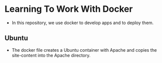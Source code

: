 # Learning To Work With Docker
- In this repository, we use docker to develop apps and to deploy them.

## Ubuntu
- The docker file creates a Ubuntu container with Apache and copies the site-content into the Apache directory.

